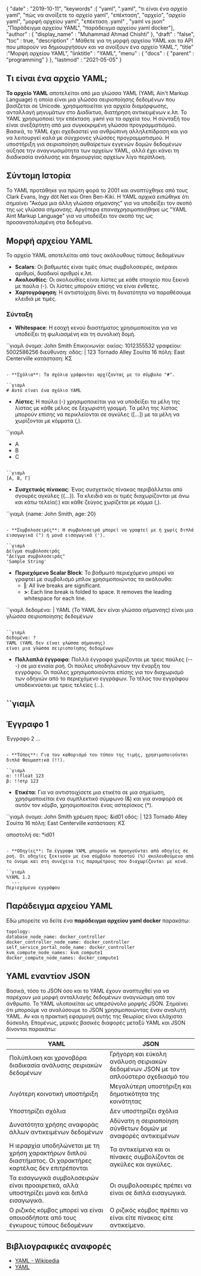 {
  "date" : "2019-10-11",
  "keywords" :[ "yaml", ".yaml", "τι είναι ένα αρχείο yaml", "πώς να ανοίξετε το αρχείο yaml", "επέκταση", "αρχείο", "αρχείο yaml", "μορφή αρχείου yaml", "επέκταση .yaml" , "yaml vs json" ,"Παράδειγμα αρχείου YAML", "παράδειγμα αρχείου yaml docker"],
  "author" : {
    "display_name" : "Muhammad Ahmad Chishti"
},
  "draft" : "false",
  "toc" : true,
  "description" :" Μάθετε για τη μορφή αρχείου YAML και τα API που μπορούν να δημιουργήσουν και να ανοίξουν ένα αρχείο YAML.",
  "title" :"Μορφή αρχείου YAML",
  "linktitle" : "YAML",
  "menu" : {
    "docs" : {
      "parent" : "programming"
}
},
  "lastmod" : "2021-05-05"
}

## Τι είναι ένα αρχείο YAML; ##

**Το αρχείο YAML** αποτελείται από μια γλώσσα YAML (YAML Ain't Markup Language) η οποία είναι μια γλώσσα σειριοποίησης δεδομένων που βασίζεται σε Unicode. χρησιμοποιείται για αρχεία διαμόρφωσης, ανταλλαγή μηνυμάτων στο Διαδίκτυο, διατήρηση αντικειμένων κ.λπ. Το YAML χρησιμοποιεί την επέκταση .yaml για τα αρχεία του. Η σύνταξή του είναι ανεξάρτητη από μια συγκεκριμένη γλώσσα προγραμματισμού. Βασικά, το YAML έχει σχεδιαστεί για ανθρώπινη αλληλεπίδραση και για να λειτουργεί καλά με σύγχρονες γλώσσες προγραμματισμού. Η υποστήριξη για σειριοποίηση αυθαίρετων εγγενών δομών δεδομένων αύξησε την αναγνωσιμότητα των αρχείων YAML, αλλά έχει κάνει τη διαδικασία ανάλυσης και δημιουργίας αρχείων λίγο περίπλοκη.

## Σύντομη Ιστορία ##

Το YAML προτάθηκε για πρώτη φορά το 2001 και αναπτύχθηκε από τους Clark Evans, Ingy döt Net και Oren Ben-Kiki. Η YAML αρχικά ειπώθηκε ότι σημαίνει "Ακόμα μια άλλη γλώσσα σήμανσης" για να υποδείξει τον σκοπό της ως γλώσσα σήμανσης. Αργότερα επαναχρησιμοποιήθηκε ως "YAML Aint Markup Language" για να υποδείξει τον σκοπό της ως προσανατολισμένη στα δεδομένα.


## Μορφή αρχείου YAML ##

Το αρχείο YAML αποτελείται από τους ακόλουθους τύπους δεδομένων

- **Scalars**: Οι βαθμωτές είναι τιμές όπως συμβολοσειρές, ακέραιοι αριθμοί, δυαδικοί αριθμοί κ.λπ.
- **Ακολουθίες**: Οι ακολουθίες είναι λίστες με κάθε στοιχείο που ξεκινά με παύλα (-). Οι λίστες μπορούν επίσης να είναι ένθετες.
- **Χαρτογράφηση**: Η αντιστοίχιση δίνει τη δυνατότητα να παραθέσουμε κλειδιά με τιμές.

### Σύνταξη ###

- **Whitespace**: Η εσοχή κενού διαστήματος χρησιμοποιείται για να υποδείξει τη φωλιασμένη και τη συνολική δομή.

``γιαμλ
όνομα: John Smith
Επικοινωνία:
οικίας: 1012355532
γραφείου: 5002586256
διεύθυνση:
οδός: |
123 Tornado Alley
Σουίτα 16
πόλη: East Centerville
κατάσταση: ΚΣ
```

- **Σχόλια**: Τα σχόλια γράφονται αρχίζοντας με το σύμβολο "#".

``γιαμλ
# Αυτό είναι ένα σχόλιο YAML
```

- **Λίστες**: Η παύλα (-) χρησιμοποιείται για να υποδείξει τα μέλη της λίστας με κάθε μέλος σε ξεχωριστή γραμμή. Τα μέλη της λίστας μπορούν επίσης να περικλείονται σε αγκύλες ([...]) με τα μέλη να χωρίζονται με κόμματα (,).

``γιαμλ
  - A
  - B
  - C
```

``γιαμλ
[Α, Β, Γ]
```

- **Συσχετικός πίνακας**: Ένας συσχετικός πίνακας περιβάλλεται από σγουρές αγκύλες ({...}). Τα κλειδιά και οι τιμές διαχωρίζονται με άνω και κάτω τελεία(:) και κάθε ζεύγος χωρίζεται με κόμμα (,).

``γιαμλ
  {name: John Smith, age: 20}
```

- **Συμβολοσειρές**: Η συμβολοσειρά μπορεί να γραφτεί με ή χωρίς διπλά εισαγωγικά (") ή μονά εισαγωγικά (').

``γιαμλ
Δείγμα συμβολοσειράς
"Δείγμα συμβολοσειράς"
'Sample String'
```

- **Περιεχόμενο Scalar Block**: Το βαθμωτό περιεχόμενο μπορεί να γραφτεί με συμβολισμό μπλοκ χρησιμοποιώντας τα ακόλουθα:
  - **|**: All live breaks are significant.
  - **>**: Each line break is folded to space. It removes the leading whitespace for each line.

``γιαμλ
δεδομένα: |
YAML
(Το YAML δεν είναι γλώσσα σήμανσης)
είναι μια γλώσσα σειριοποίησης δεδομένων
```

``γιαμλ
δεδομένα: ?
YAML (YAML δεν είναι γλώσσα σήμανσης)
είναι μια γλώσσα σειριοποίησης δεδομένων
```

- **Πολλαπλά έγγραφα**: Πολλά έγγραφα χωρίζονται με τρεις παύλες (---) σε μια ενιαία ροή. Οι παύλες υποδηλώνουν την έναρξη του εγγράφου. Οι παύλες χρησιμοποιούνται επίσης για τον διαχωρισμό των οδηγιών από το περιεχόμενο εγγράφων. Το τέλος του εγγράφου υποδεικνύεται με τρεις τελείες (...).

``γιαμλ
  ---
Έγγραφο 1
  ---
Έγγραφο 2
...
```

- **Τύπος**: Για τον καθορισμό του τύπου της τιμής, χρησιμοποιούνται διπλά θαυμαστικά (!!).

``γιαμλ
α: !!float 123
β: !!στρ 123
```

- **Ετικέτα**: Για να αντιστοιχίσετε μια ετικέτα σε μια σημείωση, χρησιμοποιείται ένα συμπλεκτικό σύμφωνο (&) και για αναφορά σε αυτόν τον κόμβο, χρησιμοποιείται ένας αστερίσκος (*).

``γιαμλ
όνομα: John Smith
χρέωση προς: &id01
οδός: |
123 Tornado Alley
Σουίτα 16
πόλη: East Centerville
κατάσταση: ΚΣ

αποστολή σε: *id01
```

- **Οδηγίες**: Τα έγγραφα YAML μπορούν να προηγούνται από οδηγίες σε ροή. Οι οδηγίες ξεκινούν με ένα σύμβολο ποσοστού (%) ακολουθούμενο από το όνομα και στη συνέχεια τις παραμέτρους που διαχωρίζονται με κενά.

``γιαμλ
%YAML 1.2
  ---
Περιεχόμενο εγγράφου
```
## Παράδειγμα αρχείου YAML
Εδώ μπορείτε να δείτε ένα **παράδειγμα αρχείου yaml docker** παρακάτω:

```
topology:
database_node_name: docker_controller
docker_controller_node_name: docker_controller
self_service_portal_node_name: docker_controller
kvm_compute_node_names: kvm_compute1
docker_compute_node_names: docker_compute1
```

## YAML εναντίον JSON
Βασικά, τόσο το JSON όσο και το YAML έχουν αναπτυχθεί για να παρέχουν μια μορφή ανταλλαγής δεδομένων αναγνώσιμη από τον άνθρωπο. Το YAML υλοποιείται ως υπερσύνολο μορφής JSON. Σημαίνει ότι μπορούμε να αναλύσουμε το JSON χρησιμοποιώντας έναν αναλυτή YAML. Αν και η πρακτική εφαρμογή αυτής της θεωρίας είναι ελάχιστα δύσκολη. Επομένως, μερικές βασικές διαφορές μεταξύ YAML και JSON δίνονται παρακάτω:

|YAML| JSON|
---|---|
|Πολύπλοκη και χρονοβόρα διαδικασία ανάλυσης σειριακών δεδομένων |Γρήγορη και εύκολη ανάλυση σειριακών δεδομένων JSON με τον απλούστερο σχεδιασμό του|
|Λιγότερη κοινοτική υποστήριξη| Μεγαλύτερη υποστήριξη και δημοτικότητα της κοινότητας|
|Υποστηρίζει σχόλια| Δεν υποστηρίζει σχόλια|
|Δυνατότητα χρήσης αναφοράς άλλων αντικειμένων δεδομένων| Αδύνατη η σειριοποίηση σύνθετων δομών με αναφορές αντικειμένων|
|Η ιεραρχία υποδηλώνεται με τη χρήση χαρακτήρων διπλού διαστήματος. Οι χαρακτήρες καρτέλας δεν επιτρέπονται|Τα αντικείμενα και οι πίνακες συμβολίζονται σε αγκύλες και αγκύλες.|
|Τα εισαγωγικά συμβολοσειρών είναι προαιρετικά, αλλά υποστηρίζει μονά και διπλά εισαγωγικά.|Οι συμβολοσειρές πρέπει να είναι σε διπλά εισαγωγικά.|
|Ο ριζικός κόμβος μπορεί να είναι οποιοσδήποτε από τους έγκυρους τύπους δεδομένων|Ο ριζικός κόμβος πρέπει να είναι είτε πίνακας είτε αντικείμενο.|


## Βιβλιογραφικές αναφορές ##

- [YAML - Wikipedia](https://en.wikipedia.org/wiki/YAML)
- [YAML](https://yaml.org/spec/1.2/spec.html)

